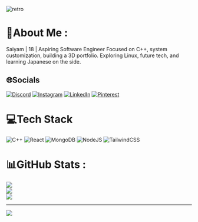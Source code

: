 ![retro](https://github.com/aftermath1302/aftermath1302/blob/main/profile.gif)
# 💫About Me :
Saiyam | 18 | Aspiring Software Engineer
Focused on C++, system customization, building a 3D portfolio.
Exploring Linux, future tech, and learning Japanese on the side.

## 🌐Socials
[![Discord](https://img.shields.io/badge/Discord-%237289DA.svg?logo=discord&logoColor=white)](htttps://discord.gg/https://www.discord.com/users/npcccccccc_) [![Instagram](https://img.shields.io/badge/Instagram-%23E4405F.svg?logo=Instagram&logoColor=white)](https://instagram.com/https://www.instagram.com/luvv.saiyamm/) [![LinkedIn](https://img.shields.io/badge/LinkedIn-%230077B5.svg?logo=linkedin&logoColor=white)](https://linkedin.com/in/https://www.linkedin.com/in/saiyam-a446aa306/) [![Pinterest](https://img.shields.io/badge/Pinterest-%23E60023.svg?logo=Pinterest&logoColor=white)](https://pinterest.com/https://in.pinterest.com/aftermath_h/) 

# 💻Tech Stack
![C++](https://img.shields.io/badge/c++-%2300599C.svg?style=for-the-badge&logo=c%2B%2B&logoColor=white) ![React](https://img.shields.io/badge/react-%2320232a.svg?style=for-the-badge&logo=react&logoColor=%2361DAFB) ![MongoDB](https://img.shields.io/badge/MongoDB-%234ea94b.svg?style=for-the-badge&logo=mongodb&logoColor=white) ![NodeJS](https://img.shields.io/badge/node.js-6DA55F?style=for-the-badge&logo=node.js&logoColor=white) ![TailwindCSS](https://img.shields.io/badge/tailwindcss-%2338B2AC.svg?style=for-the-badge&logo=tailwind-css&logoColor=white)
# 📊GitHub Stats :
![](https://github-readme-stats.vercel.app/api?username=aftermath&theme=dark&hide_border=true&include_all_commits=false&count_private=true)<br/>
![](https://github-readme-streak-stats.herokuapp.com/?user=aftermath&theme=dark&hide_border=true)<br/>
![](https://github-readme-stats.vercel.app/api/top-langs/?username=aftermath&theme=dark&hide_border=true&include_all_commits=false&count_private=true&layout=compact)

---
[![](https://visitcount.itsvg.in/api?id=aftermath&icon=0&color=0)](https://visitcount.itsvg.in)
